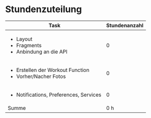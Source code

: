 # Stundenzuteilung

| Task | Stundenanzahl 
| - | - 
| <ul><li>Layout</li><li>Fragments</li><li>Anbindung an die API</li></ul> | 0
| <ul><li>Erstellen der Workout Function</li><li>Vorher/Nacher Fotos</li></ul> | 0 
| <ul><li>Notifications, Preferences, Services</li></ul> | 0  
| Summe | 0 h 

